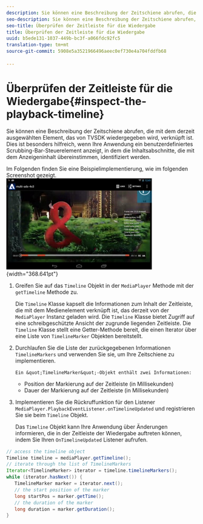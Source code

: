 ```yaml
---
description: Sie können eine Beschreibung der Zeitschiene abrufen, die mit dem derzeit ausgewählten Element, das von TVSDK wiedergegeben wird, verknüpft ist. Dies ist besonders hilfreich, wenn Ihre Anwendung ein benutzerdefiniertes Scrubbing-Bar-Steuerelement anzeigt, in dem die Inhaltsabschnitte, die mit dem Anzeigeninhalt übereinstimmen, identifiziert werden.
seo-description: Sie können eine Beschreibung der Zeitschiene abrufen, die mit dem derzeit ausgewählten Element, das von TVSDK wiedergegeben wird, verknüpft ist. Dies ist besonders hilfreich, wenn Ihre Anwendung ein benutzerdefiniertes Scrubbing-Bar-Steuerelement anzeigt, in dem die Inhaltsabschnitte, die mit dem Anzeigeninhalt übereinstimmen, identifiziert werden.
seo-title: Überprüfen der Zeitleiste für die Wiedergabe
title: Überprüfen der Zeitleiste für die Wiedergabe
uuid: b5ede131-1037-449b-bc3f-a066fdc92fc5
translation-type: tm+mt
source-git-commit: 5908e5a3521966496aeec0ef730e4a704fddfb68

---
```



# Überprüfen der Zeitleiste für die Wiedergabe{#inspect-the-playback-timeline}

Sie können eine Beschreibung der Zeitschiene abrufen, die mit dem derzeit ausgewählten Element, das von TVSDK wiedergegeben wird, verknüpft ist. Dies ist besonders hilfreich, wenn Ihre Anwendung ein benutzerdefiniertes Scrubbing-Bar-Steuerelement anzeigt, in dem die Inhaltsabschnitte, die mit dem Anzeigeninhalt übereinstimmen, identifiziert werden.

Im Folgenden finden Sie eine Beispielimplementierung, wie im folgenden Screenshot gezeigt.  ![](assets/inspect-playback.jpg){width=&quot;368.641pt&quot;}

1. Greifen Sie auf das `Timeline` Objekt in der `MediaPlayer` Methode mit der `getTimeline` Methode zu.

   Die `Timeline` Klasse kapselt die Informationen zum Inhalt der Zeitleiste, die mit dem Medienelement verknüpft ist, das derzeit von der `MediaPlayer` Instanz geladen wird. Die `Timeline` Klasse bietet Zugriff auf eine schreibgeschützte Ansicht der zugrunde liegenden Zeitleiste. Die `Timeline` Klasse stellt eine Getter-Methode bereit, die einen Iterator über eine Liste von `TimelineMarker` Objekten bereitstellt.

1. Durchlaufen Sie die Liste der zurückgegebenen Informationen `TimelineMarkers` und verwenden Sie sie, um Ihre Zeitschiene zu implementieren.

       Ein &quot;TimelineMarker&quot;-Objekt enthält zwei Informationen:
   
   * Position der Markierung auf der Zeitleiste (in Millisekunden)
   * Dauer der Markierung auf der Zeitleiste (in Millisekunden)

1. Implementieren Sie die Rückruffunktion für den Listener `MediaPlayer.PlaybackEventListener.onTimelineUpdated` und registrieren Sie sie beim `Timeline` Objekt.

   Das `Timeline` Objekt kann Ihre Anwendung über Änderungen informieren, die in der Zeitleiste der Wiedergabe auftreten können, indem Sie Ihren `OnTimelineUpdated` Listener aufrufen.

```java
// access the timeline object 
Timeline timeline = mediaPlayer.getTimeline(); 
// iterate through the list of TimelineMarkers 
Iterator<TimelineMarker> iterator = timeline.timelineMarkers(); 
while (iterator.hasNext()) { 
   TimelineMarker marker = iterator.next(); 
   // the start position of the marker 
   long startPos = marker.getTime(); 
   // the duration of the marker 
   long duration = marker.getDuration(); 
}
```


